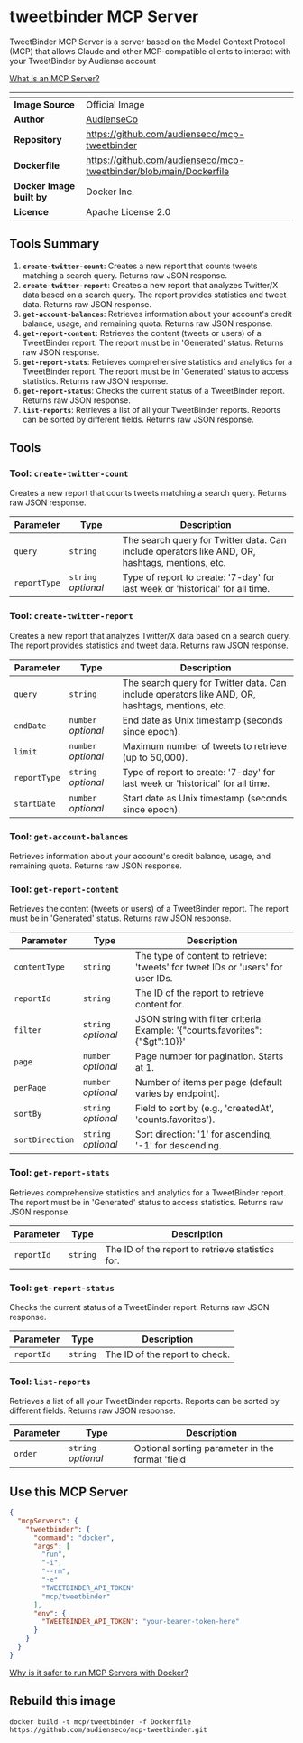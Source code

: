 # tweetbinder MCP Server

TweetBinder MCP Server is a server based on the Model Context Protocol (MCP) that allows Claude and other MCP-compatible clients to interact with your TweetBinder by Audiense account

[What is an MCP Server?](https://www.anthropic.com/news/model-context-protocol)

| <!-- --> | <!-- --> |
|-----------|---------|
| **Image Source** | Official Image |
| **Author** | [AudienseCo](https://github.com/AudienseCo) |
| **Repository** | https://github.com/audienseco/mcp-tweetbinder |
| **Dockerfile** | https://github.com/audienseco/mcp-tweetbinder/blob/main/Dockerfile |
| **Docker Image built by** | Docker Inc. |
| **Licence** | Apache License 2.0 |

## Tools Summary

 1. **`create-twitter-count`**: Creates a new report that counts tweets matching a search query. Returns raw JSON response.
 1. **`create-twitter-report`**: Creates a new report that analyzes Twitter/X data based on a search query. The report provides statistics and tweet data. Returns raw JSON response.
 1. **`get-account-balances`**: Retrieves information about your account's credit balance, usage, and remaining quota. Returns raw JSON response.
 1. **`get-report-content`**: Retrieves the content (tweets or users) of a TweetBinder report. The report must be in 'Generated' status. Returns raw JSON response.
 1. **`get-report-stats`**: Retrieves comprehensive statistics and analytics for a TweetBinder report. The report must be in 'Generated' status to access statistics. Returns raw JSON response.
 1. **`get-report-status`**: Checks the current status of a TweetBinder report. Returns raw JSON response.
 1. **`list-reports`**: Retrieves a list of all your TweetBinder reports. Reports can be sorted by different fields. Returns raw JSON response.

## Tools

### Tool: **`create-twitter-count`**

Creates a new report that counts tweets matching a search query. Returns raw JSON response.

| Parameter | Type | Description |
| - | - | - |
| `query` | `string` | The search query for Twitter data. Can include operators like AND, OR, hashtags, mentions, etc. |
| `reportType` | `string` *optional* | Type of report to create: '7-day' for last week or 'historical' for all time. |

### Tool: **`create-twitter-report`**

Creates a new report that analyzes Twitter/X data based on a search query. The report provides statistics and tweet data. Returns raw JSON response.

| Parameter | Type | Description |
| - | - | - |
| `query` | `string` | The search query for Twitter data. Can include operators like AND, OR, hashtags, mentions, etc. |
| `endDate` | `number` *optional* | End date as Unix timestamp (seconds since epoch). |
| `limit` | `number` *optional* | Maximum number of tweets to retrieve (up to 50,000). |
| `reportType` | `string` *optional* | Type of report to create: '7-day' for last week or 'historical' for all time. |
| `startDate` | `number` *optional* | Start date as Unix timestamp (seconds since epoch). |

### Tool: **`get-account-balances`**

Retrieves information about your account's credit balance, usage, and remaining quota. Returns raw JSON response.

### Tool: **`get-report-content`**

Retrieves the content (tweets or users) of a TweetBinder report. The report must be in 'Generated' status. Returns raw JSON response.

| Parameter | Type | Description |
| - | - | - |
| `contentType` | `string` | The type of content to retrieve: 'tweets' for tweet IDs or 'users' for user IDs. |
| `reportId` | `string` | The ID of the report to retrieve content for. |
| `filter` | `string` *optional* | JSON string with filter criteria. Example: '{"counts.favorites":{"$gt":10}}' |
| `page` | `number` *optional* | Page number for pagination. Starts at 1. |
| `perPage` | `number` *optional* | Number of items per page (default varies by endpoint). |
| `sortBy` | `string` *optional* | Field to sort by (e.g., 'createdAt', 'counts.favorites'). |
| `sortDirection` | `string` *optional* | Sort direction: '1' for ascending, '-1' for descending. |

### Tool: **`get-report-stats`**

Retrieves comprehensive statistics and analytics for a TweetBinder report. The report must be in 'Generated' status to access statistics. Returns raw JSON response.

| Parameter | Type | Description |
| - | - | - |
| `reportId` | `string` | The ID of the report to retrieve statistics for. |

### Tool: **`get-report-status`**

Checks the current status of a TweetBinder report. Returns raw JSON response.

| Parameter | Type | Description |
| - | - | - |
| `reportId` | `string` | The ID of the report to check. |

### Tool: **`list-reports`**

Retrieves a list of all your TweetBinder reports. Reports can be sorted by different fields. Returns raw JSON response.

| Parameter | Type | Description |
| - | - | - |
| `order` | `string` *optional* | Optional sorting parameter in the format 'field|direction'. Example: 'createdAt|-1' for newest first, 'createdAt|1' for oldest first. |

## Use this MCP Server

```json
{
  "mcpServers": {
    "tweetbinder": {
      "command": "docker",
      "args": [
        "run",
        "-i",
        "--rm",
        "-e"
        "TWEETBINDER_API_TOKEN"
        "mcp/tweetbinder"
      ],
      "env": {
        "TWEETBINDER_API_TOKEN": "your-bearer-token-here"
      }
    }
  }
}
```

[Why is it safer to run MCP Servers with Docker?](https://www.docker.com/blog/the-model-context-protocol-simplifying-building-ai-apps-with-anthropic-claude-desktop-and-docker/)

## Rebuild this image

```console
docker build -t mcp/tweetbinder -f Dockerfile https://github.com/audienseco/mcp-tweetbinder.git
```

